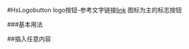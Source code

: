 #HsLogobutton logo按钮-参考文字链接[link](#/link/index)
图标为主的标志按钮

###基本用法
<slot name="default"></slot>

##插入任意内容
<slot name="demo1"></slot>

<slot name="table"></slot>